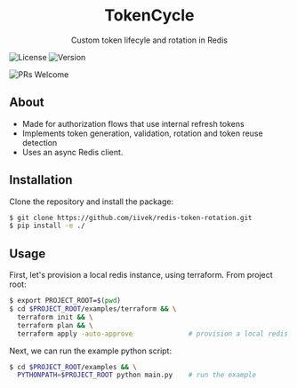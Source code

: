 <!-- Add your project logo or banner -->

[//]: # (<p align="center">)
[//]: # (  <img src="https://your-image-url.com/your-logo.png" alt="Project Logo" width="400">)
[//]: # (</p>)

<!-- Add your project name and tagline -->
<h1 align="center">TokenCycle</h1>
<p align="center">Custom token lifecyle and rotation in Redis

<!-- Add badges, such as build status or version badges -->
<p align="center">

[//]: # (  <img src="https://img.shields.io/travis/username/repo.svg" alt="Build Status">)
  <img src="https://img.shields.io/badge/license-MIT-blue.svg" alt="License">
  <img src="https://img.shields.io/badge/version-0.1-green.svg" alt="Version">

[//]: # (  <img src="https://img.shields.io/npm/dm/package.svg" alt="Downloads">)
  <img src="https://img.shields.io/badge/PRs-welcome-brightgreen.svg" alt="PRs Welcome">

[//]: # (  <img src="https://img.shields.io/github/contributors/username/repo.svg" alt="Contributors">)
</p>

<!-- Describe your key features -->
## About

- Made for authorization flows that use internal refresh tokens
- Implements token generation, validation, rotation and token reuse detection
- Uses an async Redis client. 

<!-- Provide instructions on how to install and run your project -->
## Installation

Clone the repository and install the package:
```bash
$ git clone https://github.com/iivek/redis-token-rotation.git
$ pip install -e ./
```

<!-- Provide examples or instructions on how to use your project -->
## Usage
First, let's provision a local redis instance, using terraform. From project root:

```bash
$ export PROJECT_ROOT=$(pwd)
$ cd $PROJECT_ROOT/examples/terraform && \
  terraform init && \
  terraform plan && \
  terraform apply -auto-approve              # provision a local redis instance
```

Next, we can run the example python script:
```bash
$ cd $PROJECT_ROOT/examples && \
  PYTHONPATH=$PROJECT_ROOT python main.py    # run the example
```
